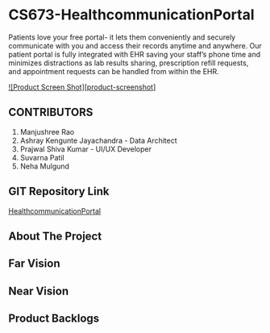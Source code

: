 # CS673-HealthcommunicationPortal

Patients love your free portal- it lets them conveniently and securely communicate with you and access their records anytime and anywhere. Our patient portal is fully integrated with EHR saving your staff’s phone time and minimizes distractions as lab results sharing, prescription refill requests, and appointment requests can be handled from within the EHR.

[![Product Screen Shot][product-screenshot]](https://github.com/ashraykengunte/CS673-HealthcommunicationPortal/blob/main/PortalImage.jpg)


## CONTRIBUTORS 
1. Manjushree Rao
2. Ashray Kengunte Jayachandra - Data Architect
3. Prajwal Shiva Kumar - UI/UX Developer
4. Suvarna Patil
5. Neha Mulgund

## GIT Repository Link
[HealthcommunicationPortal](https://github.com/ashraykengunte/CS673-HealthcommunicationPortal)

## About The Project

## Far Vision 

## Near Vision

## Product Backlogs
